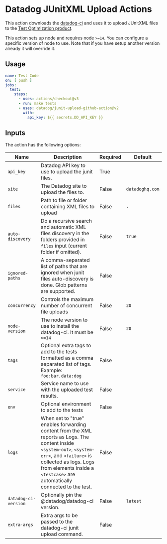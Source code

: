 # Datadog JUnitXML Upload Actions

This action downloads the [datadog-ci](https://github.com/DataDog/datadog-ci) and uses it to upload JUnitXML files
to the [Test Optimization product](https://docs.datadoghq.com/tests/).

This action sets up node and requires node `>=14`. You can configure a specific version of node to use.
Note that if you have setup another version already it will override it.

## Usage

```yaml
name: Test Code
on: [ push ]
jobs:
  test:
    steps:
      - uses: actions/checkout@v3
      - run: make tests
      - uses: datadog/junit-upload-github-action@v2
        with:
          api_key: ${{ secrets.DD_API_KEY }}
```

## Inputs

The action has the following options:

| Name                 | Description                                                                                                                                                                                                                                            | Required | Default         |
|----------------------|--------------------------------------------------------------------------------------------------------------------------------------------------------------------------------------------------------------------------------------------------------|----------|-----------------|
| `api_key`            | Datadog API key to use to upload the junit files.                                                                                                                                                                                                      | True     |                 |
| `site`               | The Datadog site to upload the files to.                                                                                                                                                                                                               | False    | `datadoghq.com` |
| `files`              | Path to file or folder containing XML files to upload                                                                                                                                                                                                  | False    | `.`             |
| `auto-discovery`     | Do a recursive search and automatic XML files discovery in the folders provided in `files` input (current folder if omitted).                                                                                                                          | False    | `true`          |
| `ignored-paths`      | A comma-separated list of paths that are ignored when junit files auto-discovery is done. Glob patterns are supported.                                                                                                                                 | False    |                 |
| `concurrency`        | Controls the maximum number of concurrent file uploads                                                                                                                                                                                                 | False    | `20`            |
| `node-version`       | The node version to use to install the datadog-ci. It must be `>=14`                                                                                                                                                                                   | False    | `20`            |
| `tags`               | Optional extra tags to add to the tests formatted as a comma separated list of tags. Example: `foo:bar,data:dog`                                                                                                                                       | False    |                 |
| `service`            | Service name to use with the uploaded test results.                                                                                                                                                                                                    | False    |                 |
| `env`                | Optional environment to add to the tests                                                                                                                                                                                                               | False    |                 |
| `logs`               | When set to "true" enables forwarding content from the XML reports as Logs. The content inside `<system-out>`, `<system-err>`, and `<failure>` is collected as logs. Logs from elements inside a `<testcase>` are automatically connected to the test. | False    |                 |
| `datadog-ci-version` | Optionally pin the @datadog/datadog-ci version.                                                                                                                                                                                                        | False    | `latest`        |
| `extra-args`         | Extra args to be passed to the datadog-ci junit upload command.                                                                                                                                                                                        | False    |                 |
